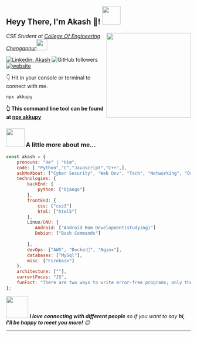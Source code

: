 <h2>Heyy There, I'm Akash 👋! <img src="https://media.giphy.com/media/12oufCB0MyZ1Go/giphy.gif" width="50"></h2>
<img align='right' src="https://media.giphy.com/media/M9gbBd9nbDrOTu1Mqx/giphy.gif" width="230">
<p><em>CSE Student at <a href="https://ceconline.edu/">College Of Engineering Chengannur</a><img src="https://media.giphy.com/media/WUlplcMpOCEmTGBtBW/giphy.gif" width="30"> 
</em></p>

<!--[![Twitter Follow](https://img.shields.io/twitter/follow/akkupy?label=Follow)](https://twitter.com/intent/follow?screen_name=akkupy)-->
[![Linkedin: Akash](https://img.shields.io/badge/-Akash-blue?style=flat-square&logo=Linkedin&logoColor=white&link=https://www.linkedin.com/in/akkupy/)](https://www.linkedin.com/in/akkupy/)
![GitHub followers](https://img.shields.io/github/followers/akkupy?label=Follow&style=social)
[![website](https://img.shields.io/badge/Website-46a2f1.svg?&style=flat-square&logo=Google-Chrome&logoColor=white&link=https://akkupy.github.io/)](https://akkupy.tech)


👇 Hit in your console or terminal to connect with me.

```bash
npx akkupy
```
**👆 This command line tool can be found at [npx akkupy](https://github.com/akkupy/npx_card)**

### <img src="https://media.giphy.com/media/VgCDAzcKvsR6OM0uWg/giphy.gif" width="50"> A little more about me...  

```javascript
const akash = {
    pronouns: "He" | "Him",
    code: [ "Python","C","Javascript","C++",],
    askMeAbout: ["Cyber Security", "Web Dev", "Tech", "Networking", "Os", "Android"],
    technologies: {
        backEnd: {
            python: ["Django"]
        },
        frontEnd: {
            css: ["css3"]
            html: ["html5"]
        },
        Linux/GNU: {
           Android: ["Android Rom Development(studying)"]
           Debian: ["Bash Commands"]
           
        },
        devOps: ["AWS", "Docker🐳", "Nginx"],
        databases: ["MySql"],
        misc: ["Firebase"]
    },
    architecture: [""],
    currentFocus: "JS",
    funFact: "There are two ways to write error-free programs; only the third one works"
};
```

<img src="https://media.giphy.com/media/LnQjpWaON8nhr21vNW/giphy.gif" width="60"> <em><b>I love connecting with different people</b> so if you want to say <b>hi, I'll be happy to meet you more!</b> 😊</em>

---
